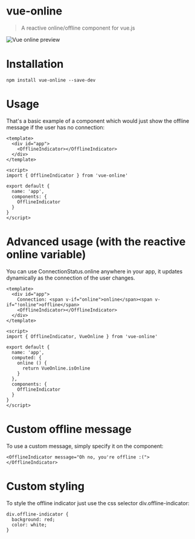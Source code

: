 # vue-online

> A reactive online/offline component for vue.js

![Vue online preview](https://raw.githubusercontent.com/Sopamo/vue-online/master/preview.gif)

# Installation
    
    npm install vue-online --save-dev

# Usage
That's a basic example of a component which would just show the offline message if the user has no connection:

    <template>
      <div id="app">
        <OfflineIndicator></OfflineIndicator>
      </div>
    </template>

    <script>
    import { OfflineIndicator } from 'vue-online'

    export default {
      name: 'app',
      components: {
        OfflineIndicator
      }
    }
    </script>

# Advanced usage (with the reactive online variable)

You can use ConnectionStatus.online anywhere in your app, it updates dynamically as the connection of the user changes.

    <template>
      <div id="app">
        Connection: <span v-if="online">online</span><span v-if="!online">offline</span>
        <OfflineIndicator></OfflineIndicator>
      </div>
    </template>

    <script>
    import { OfflineIndicator, VueOnline } from 'vue-online'

    export default {
      name: 'app',
      computed: {
        online () {
          return VueOnline.isOnline
        }
      },
      components: {
        OfflineIndicator
      }
    }
    </script>

# Custom offline message

To use a custom message, simply specify it on the component:

    <OfflineIndicator message="Oh no, you're offline :("></OfflineIndicator>


# Custom styling

To style the offline indicator just use the css selector div.offline-indicator:

    div.offline-indicator {
      background: red;
      color: white;
    }
